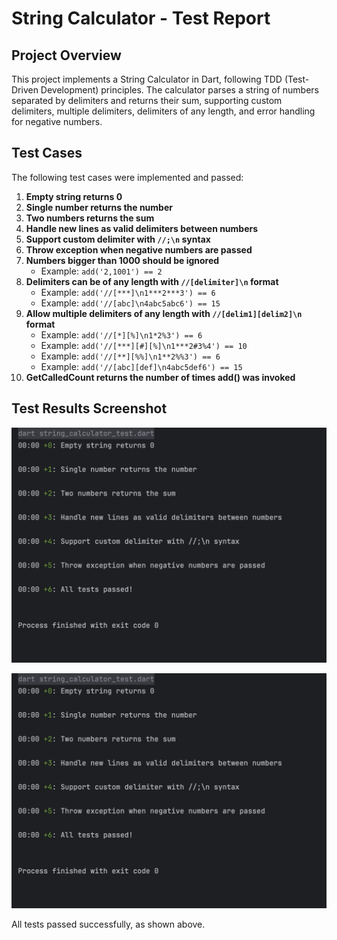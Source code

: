 # String Calculator - Test Report

## Project Overview
This project implements a String Calculator in Dart, following TDD (Test-Driven Development) principles. The calculator parses a string of numbers separated by delimiters and returns their sum, supporting custom delimiters, multiple delimiters, delimiters of any length, and error handling for negative numbers.

## Test Cases
The following test cases were implemented and passed:

1. **Empty string returns 0**
2. **Single number returns the number**
3. **Two numbers returns the sum**
4. **Handle new lines as valid delimiters between numbers**
5. **Support custom delimiter with `//;\n` syntax**
6. **Throw exception when negative numbers are passed**
7. **Numbers bigger than 1000 should be ignored**
   - Example: `add('2,1001') == 2`
8. **Delimiters can be of any length with `//[delimiter]\n` format**
   - Example: `add('//[***]\n1***2***3') == 6`
   - Example: `add('//[abc]\n4abc5abc6') == 15`
9. **Allow multiple delimiters of any length with `//[delim1][delim2]\n` format**
   - Example: `add('//[*][%]\n1*2%3') == 6`
   - Example: `add('//[***][#][%]\n1***2#3%4') == 10`
   - Example: `add('//[**][%%]\n1**2%%3') == 6`
   - Example: `add('//[abc][def]\n4abc5def6') == 15`
10. **GetCalledCount returns the number of times add() was invoked**

## Test Results Screenshot

![All tests passed](string_calculator/test_passed.png)

![All tests passed](string_calculator/test_passed_extended.png)

All tests passed successfully, as shown above. 
